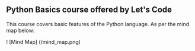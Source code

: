 ## Python Basics course offered by Let's Code

This course covers basic features of the Python language. As per the mind map below:

! [Mind Map] (/mind_map.png)



